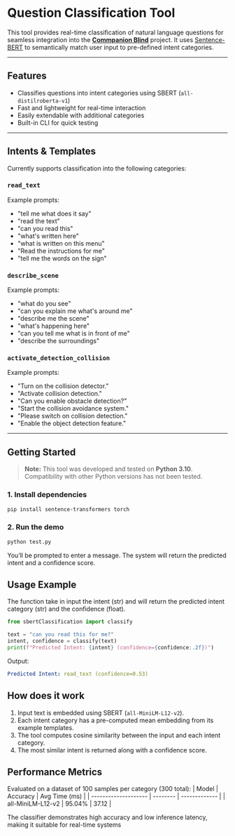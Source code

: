 # Question Classification Tool

This tool provides real-time classification of natural language questions for seamless integration into the [**Commpanion Blind**](https://github.com/julienbltt/commpanion-blind) project. It uses [Sentence-BERT](https://www.sbert.net/) to semantically match user input to pre-defined intent categories.

---

## Features

- Classifies questions into intent categories using SBERT (`all-distilroberta-v1`)
- Fast and lightweight for real-time interaction
- Easily extendable with additional categories
- Built-in CLI for quick testing

---

## Intents & Templates

Currently supports classification into the following categories:

### `read_text`
Example prompts:
- "tell me what does it say"
- "read the text"
- "can you read this"
- "what's written here"
- "what is written on this menu"
- "Read the instructions for me"
- "tell me the words on the sign"

### `describe_scene`
Example prompts:
- "what do you see"
- "can you explain me what's around me"
- "describe me the scene"
- "what's happening here"
- "can you tell me what is in front of me"
- "describe the surroundings"

### `activate_detection_collision`
Example prompts:
- "Turn on the collision detector."
- "Activate collision detection."
- "Can you enable obstacle detection?"
- "Start the collision avoidance system."
- "Please switch on collision detection."
- "Enable the object detection feature."

---

## Getting Started

> **Note:** This tool was developed and tested on **Python 3.10**. Compatibility with other Python versions has not been tested.

### 1. Install dependencies

```bash
pip install sentence-transformers torch
```

### 2. Run the demo

```bash
python test.py
```

You’ll be prompted to enter a message. The system will return the predicted intent and a confidence score.

## Usage Example

The function take in input the intent (str) and will return the predicted intent category (str) and the confidence (float).

```python
from sbertClassification import classify

text = "can you read this for me?"
intent, confidence = classify(text)
print(f"Predicted Intent: {intent} (confidence={confidence:.2f})")
```
Output:
```yaml
Predicted Intent: read_text (confidence=0.53)
```

## How does it work

1) Input text is embedded using SBERT (`all-MiniLM-L12-v2`).
2) Each intent category has a pre-computed mean embedding from its example templates.
3)  The tool computes cosine similarity between the input and each intent category.
4) The most similar intent is returned along with a confidence score.

## Performance Metrics

Evaluated on a dataset of 100 samples per category (300 total):
| Model                | Accuracy | Avg Time (ms) |
| -------------------- | -------- | ------------- |
| all-MiniLM-L12-v2 | 95.04%   | 37.12         |

The classifier demonstrates high accuracy and low inference latency, making it suitable for real-time systems
